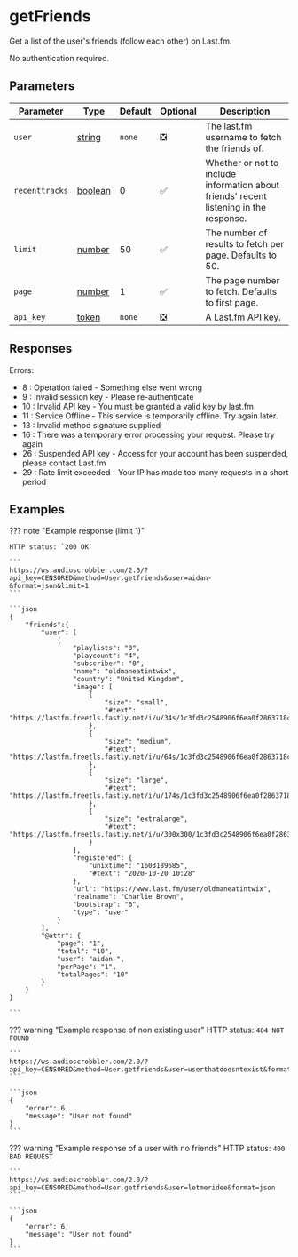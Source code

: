 # getFriends

Get a list of the user's friends (follow each other) on Last.fm.

No authentication required.

## Parameters
| Parameter      | Type                                                                                               | Default | Optional | Description                                            |
| -------------- | -------------------------------------------------------------------------------------------------- | ------- | -------- | ------------------------------------------------------ |
| `user`         |[string](https://developer.mozilla.org/en-US/docs/Web/JavaScript/Reference/Global_Objects/String)   |`none`   | :negative_squared_cross_mark: | The last.fm username to fetch the friends of.
| `recenttracks` |[boolean](https://developer.mozilla.org/en-US/docs/Web/JavaScript/Reference/Global_Objects/Boolean) | 0       | :white_check_mark:            | Whether or not to include information about friends' recent listening in the response.
| `limit`        |[number](https://developer.mozilla.org/en-US/docs/Web/JavaScript/Reference/Global_Objects/Number)   | 50      | :white_check_mark:            | The number of results to fetch per page. Defaults to 50.
| `page`         |[number](https://developer.mozilla.org/en-US/docs/Web/JavaScript/Reference/Global_Objects/Number)   | 1       | :white_check_mark:            | The page number to fetch. Defaults to first page.
| `api_key`      |[token](https://www.last.fm/api/account/create)                                                     |`none`   | :negative_squared_cross_mark: | A Last.fm API key.


## Responses
Errors:

- 8 : Operation failed - Something else went wrong  
- 9 : Invalid session key - Please re-authenticate  
- 10 : Invalid API key - You must be granted a valid key by last.fm  
- 11 : Service Offline - This service is temporarily offline. Try again later.  
- 13 : Invalid method signature supplied  
- 16 : There was a temporary error processing your request. Please try again  
- 26 : Suspended API key - Access for your account has been suspended, please contact Last.fm  
- 29 : Rate limit exceeded - Your IP has made too many requests in a short period  


## Examples
??? note "Example response (limit 1)"

    HTTP status: `200 OK`

    ```
    https://ws.audioscrobbler.com/2.0/?api_key=CENSORED&method=User.getfriends&user=aidan-&format=json&limit=1
    ```

    ```json
    {
        "friends":{
            "user": [
                {
                    "playlists": "0",
                    "playcount": "4",
                    "subscriber": "0",
                    "name": "oldmaneatintwix",
                    "country": "United Kingdom",
                    "image": [
                        {
                            "size": "small",
                            "#text": "https://lastfm.freetls.fastly.net/i/u/34s/1c3fd3c2548906f6ea0f2863718c2668.png"
                        },
                        {
                            "size": "medium",
                            "#text": "https://lastfm.freetls.fastly.net/i/u/64s/1c3fd3c2548906f6ea0f2863718c2668.png"
                        },
                        {
                            "size": "large",
                            "#text": "https://lastfm.freetls.fastly.net/i/u/174s/1c3fd3c2548906f6ea0f2863718c2668.png"
                        },
                        {
                            "size": "extralarge",
                            "#text": "https://lastfm.freetls.fastly.net/i/u/300x300/1c3fd3c2548906f6ea0f2863718c2668.png"
                        }
                    ],
                    "registered": {
                        "unixtime": "1603189685",
                        "#text": "2020-10-20 10:28"
                    },
                    "url": "https://www.last.fm/user/oldmaneatintwix",
                    "realname": "Charlie Brown",
                    "bootstrap": "0",
                    "type": "user"
                }
            ],
            "@attr": {
                "page": "1",
                "total": "10",
                "user": "aidan-",
                "perPage": "1",
                "totalPages": "10"
            }
        }
    }
    
    ```



??? warning "Example response of non existing user"
    HTTP status: `404 NOT FOUND`

    ```
    https://ws.audioscrobbler.com/2.0/?api_key=CENSORED&method=User.getfriends&user=userthatdoesntexist&format=json
    ```

    ```json
    {
        "error": 6,
        "message": "User not found"
    }
    ```

??? warning "Example response of a user with no friends"
    HTTP status: `400 BAD REQUEST`

    ```
    https://ws.audioscrobbler.com/2.0/?api_key=CENSORED&method=User.getfriends&user=letmeridee&format=json
    ```

    ```json
    {
        "error": 6,
        "message": "User not found"
    }
    ```
